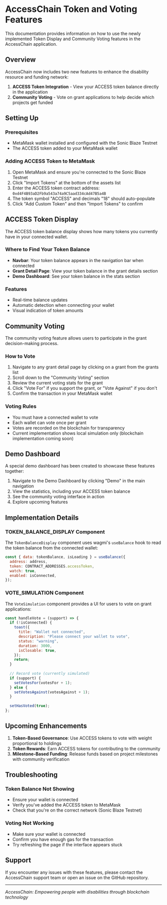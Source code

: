 # AccessChain Token and Voting Features

This documentation provides information on how to use the newly implemented Token Display and Community Voting features in the AccessChain application.

## Overview

AccessChain now includes two new features to enhance the disability resource and funding network:

1. **ACCESS Token Integration** - View your ACCESS token balance directly in the application
2. **Community Voting** - Vote on grant applications to help decide which projects get funded

## Setting Up

### Prerequisites

- MetaMask wallet installed and configured with the Sonic Blaze Testnet
- The ACCESS token added to your MetaMask wallet

### Adding ACCESS Token to MetaMask

1. Open MetaMask and ensure you're connected to the Sonic Blaze Testnet
2. Click "Import Tokens" at the bottom of the assets list
3. Enter the ACCESS token contract address: `0xd4F4B93aD2Fb9a543a74a9C5aad334cAd47B5a4B`
4. The token symbol "ACCESS" and decimals "18" should auto-populate
5. Click "Add Custom Token" and then "Import Tokens" to confirm

## ACCESS Token Display

The ACCESS token balance display shows how many tokens you currently have in your connected wallet.

### Where to Find Your Token Balance

- **Navbar**: Your token balance appears in the navigation bar when connected
- **Grant Detail Page**: View your token balance in the grant details section
- **Demo Dashboard**: See your token balance in the stats section

### Features

- Real-time balance updates
- Automatic detection when connecting your wallet
- Visual indication of token amounts

## Community Voting

The community voting feature allows users to participate in the grant decision-making process.

### How to Vote

1. Navigate to any grant detail page by clicking on a grant from the grants list
2. Scroll down to the "Community Voting" section
3. Review the current voting stats for the grant
4. Click "Vote For" if you support the grant, or "Vote Against" if you don't
5. Confirm the transaction in your MetaMask wallet

### Voting Rules

- You must have a connected wallet to vote
- Each wallet can vote once per grant
- Votes are recorded on the blockchain for transparency
- Current implementation shows local simulation only (blockchain implementation coming soon)

## Demo Dashboard

A special demo dashboard has been created to showcase these features together:

1. Navigate to the Demo Dashboard by clicking "Demo" in the main navigation
2. View the statistics, including your ACCESS token balance
3. See the community voting interface in action
4. Explore upcoming features

## Implementation Details

### TOKEN_BALANCE_DISPLAY Component

The `TokenBalanceDisplay` component uses wagmi's `useBalance` hook to read the token balance from the connected wallet:

```jsx
const { data: tokenBalance, isLoading } = useBalance({
  address: address,
  token: CONTRACT_ADDRESSES.accessToken,
  watch: true,
  enabled: isConnected,
});
```

### VOTE_SIMULATION Component

The `VoteSimulation` component provides a UI for users to vote on grant applications:

```jsx
const handleVote = (support) => {
  if (!isConnected) {
    toast({
      title: "Wallet not connected",
      description: "Please connect your wallet to vote",
      status: "warning",
      duration: 3000,
      isClosable: true,
    });
    return;
  }
  
  // Record vote (currently simulated)
  if (support) {
    setVotesFor(votesFor + 1);
  } else {
    setVotesAgainst(votesAgainst + 1);
  }
  
  setHasVoted(true);
};
```

## Upcoming Enhancements

1. **Token-Based Governance**: Use ACCESS tokens to vote with weight proportional to holdings
2. **Token Rewards**: Earn ACCESS tokens for contributing to the community
3. **Milestone-Based Funding**: Release funds based on project milestones with community verification

## Troubleshooting

### Token Balance Not Showing

- Ensure your wallet is connected
- Verify you've added the ACCESS token to MetaMask
- Check that you're on the correct network (Sonic Blaze Testnet)

### Voting Not Working

- Make sure your wallet is connected
- Confirm you have enough gas for the transaction
- Try refreshing the page if the interface appears stuck

## Support

If you encounter any issues with these features, please contact the AccessChain support team or open an issue on the GitHub repository.

---

*AccessChain: Empowering people with disabilities through blockchain technology* 